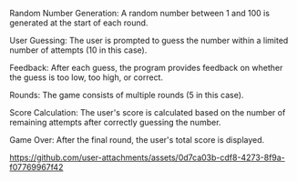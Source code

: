 Random Number Generation: A random number between 1 and 100 is generated at the start of each round.

User Guessing: The user is prompted to guess the number within a limited number of attempts (10 in this case).

Feedback: After each guess, the program provides feedback on whether the guess is too low, too high, or correct.

Rounds: The game consists of multiple rounds (5 in this case).

Score Calculation: The user's score is calculated based on the number of remaining attempts after correctly guessing the number.

Game Over: After the final round, the user's total score is displayed.

https://github.com/user-attachments/assets/0d7ca03b-cdf8-4273-8f9a-f07769967f42

